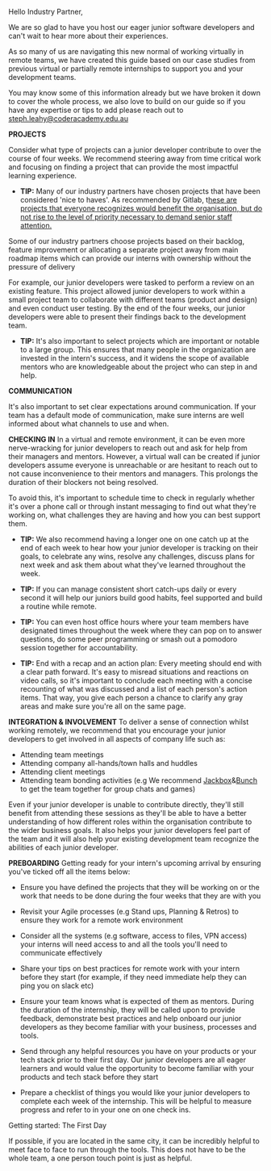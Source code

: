Hello Industry Partner,

We are so glad to have you host our eager junior software developers and can&#39;t wait to hear more about their experiences.

As so many of us are navigating this new normal of working virtually in remote teams, we have created this guide based on our case studies from previous virtual or partially remote internships to support you and your development teams.

 You may know some of this information already but we have broken it down to cover the whole process, we also love to build on our guide so if you have any expertise or tips to add please reach out to steph.leahy@coderacademy.edu.au

**PROJECTS**

Consider what type of projects can a junior developer contribute to over the course of four weeks. We recommend steering away from time critical work and focusing on finding a project that can provide the most impactful learning experience.

- **TIP:** Many of our industry partners have chosen projects that have been considered &#39;nice to haves&#39;. As recommended by Gitlab, t[hese are projects that everyone recognizes would benefit the organisation, but do not rise to the level of priority necessary to demand senior staff attention.](https://about.gitlab.com/company/culture/all-remote/internship/)

Some of our industry partners choose projects based on their backlog, feature improvement or allocating a separate project away from main roadmap items which can provide our interns with ownership without the pressure of delivery

For example, our junior developers were tasked to perform a review on an existing feature. This project allowed junior developers to work within a small project team to collaborate with different teams (product and design) and even conduct user testing. By the end of the four weeks, our junior developers were able to present their findings back to the development team.

- **TIP:** It&#39;s also important to select projects which are important or notable to a large group. This ensures that many people in the organization are invested in the intern&#39;s success, and it widens the scope of available mentors who are knowledgeable about the project who can step in and help.

**COMMUNICATION**

It&#39;s also important to set clear expectations around communication. If your team has a default mode of communication, make sure interns are well informed about what channels to use and when.

**CHECKING IN**
In a virtual and remote environment, it can be even more nerve-wracking for junior developers to reach out and ask for help from their managers and mentors. However, a virtual wall can be created if junior developers assume everyone is unreachable or are hesitant to reach out to not cause inconvenience to their mentors and managers. This prolongs the duration of their blockers not being resolved.

 To avoid this, it&#39;s important to schedule time to check in regularly whether it&#39;s over a phone call or through instant messaging to find out what they&#39;re working on, what challenges they are having and how you can best support them.

- **TIP:** We also recommend having a longer one on one catch up at the end of each week to hear how your junior developer is tracking on their goals, to celebrate any wins, resolve any challenges, discuss plans for next week and ask them about what they&#39;ve learned throughout the week.

- **TIP:** If you can manage consistent short catch-ups daily or every second it will help our juniors build good habits, feel supported and build a routine while remote.

- **TIP:** You can even host office hours where your team members have designated times throughout the week where they can pop on to answer questions, do some peer programming or smash out a pomodoro session together for accountability.

- **TIP:** End with a recap and an action plan: Every meeting should end with a clear path forward. It&#39;s easy to misread situations and reactions on video calls, so it&#39;s important to conclude each meeting with a concise recounting of what was discussed and a list of each person&#39;s action items. That way, you give each person a chance to clarify any gray areas and make sure you&#39;re all on the same page.

**INTEGRATION &amp; INVOLVEMENT**
To deliver a sense of connection whilst working remotely, we recommend that you encourage your junior developers to get involved in all aspects of company life such as:

- Attending team meetings
- Attending company all-hands/town halls and huddles
- Attending client meetings
- Attending team bonding activities (e.g We recommend [Jackbox](https://www.jackboxgames.com/)&amp;[Bunch](https://bunch.live/) to get the team together for group chats and games)


Even if your junior developer is unable to contribute directly, they&#39;ll still benefit from attending these sessions as they&#39;ll be able to have a better understanding of how different roles within the organisation contribute to the wider business goals. It also helps your junior developers feel part of the team and it will also help your existing development team recognize the abilities of each junior developer.

**PREBOARDING**
 Getting ready for your intern&#39;s upcoming arrival by ensuring you&#39;ve ticked off all the items below:

- Ensure you have defined the projects that they will be working on or the work that needs to be done during the four weeks that they are with you

- Revisit your Agile processes (e.g Stand ups, Planning &amp; Retros) to ensure they work for a remote work environment
- Consider all the systems (e.g software, access to files, VPN access) your interns will need access to and all the tools you&#39;ll need to communicate effectively
- Share your tips on best practices for remote work with your intern before they start (for example, if they need immediate help they can ping you on slack etc)
- Ensure your team knows what is expected of them as mentors. During the duration of the internship, they will be called upon to provide feedback, demonstrate best practices and help onboard our junior developers as they become familiar with your business, processes and tools.
- Send through any helpful resources you have on your products or your tech stack prior to their first day. Our junior developers are all eager learners and would value the opportunity to become familiar with your products and tech stack before they start
- Prepare a checklist of things you would like your junior developers to complete each week of the internship. This will be helpful to measure progress and refer to in your one on one check ins.

Getting started: The First Day

If possible, if you are located in the same city, it can be incredibly helpful to meet face to face to run through the tools. This does not have to be the whole team, a one person touch point is just as helpful.